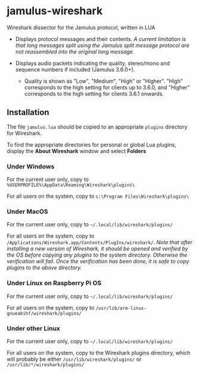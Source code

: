 # jamulus-wireshark
Wireshark dissector for the Jamulus protocol, written in LUA

* Displays protocol messages and their contents. _A current limitation is that long messages split using the Jamulus split message protocol are not reassembled into the original long message._

* Displays audio packets indicating the quality, stereo/mono and sequence numbers if included (Jamulus 3.6.0+).
  - Quality is shown as "Low", "Medium", "High" or "Higher". "High" corresponds to the high setting for clients up to 3.6.0, and "Higher" corresponds to the high setting for clients 3.6.1 onwards.

## Installation

The file `jamulus.lua` should be copied to an appropriate `plugins` directory for Wireshark.

To find the appropriate directories for personal or global Lua plugins, display the **About Wireshark** window and select **Folders**

### Under Windows

For the current user only, copy to `%USERPROFILE%\AppData\Roaming\Wireshark\plugins\`

For all users on the system, copy to `c:\Program Files\Wireshark\plugins\`

### Under MacOS

For the current user only, copy to `~/.local/lib/wireshark/plugins/`

For all users on the system, copy to `/Applications/Wireshark.app/Contents/PlugIns/wireshark/`. _Note that after installing a new version of Wireshark, it should be opened and verified by the OS before copying any plugins to the system directory. Otherwise the verification will fail. Once the verification has been done, it is safe to copy plugins to the above directory._

### Under Linux on Raspberry Pi OS

For the current user only, copy to `~/.local/lib/wireshark/plugins/`

For all users on the system, copy to `/usr/lib/arm-linux-gnueabihf/wireshark/plugins/`

### Under other Linux

For the current user only, copy to `~/.local/lib/wireshark/plugins/`

For all users on the system, copy to the Wireshark plugins directory, which will probably be either `/usr/lib/wireshark/plugins/` or `/usr/lib/*/wireshark/plugins/`


